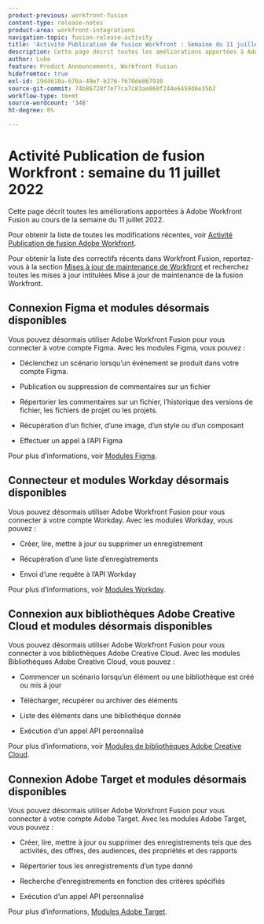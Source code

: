 ```yaml
---
product-previous: workfront-fusion
content-type: release-notes
product-area: workfront-integrations
navigation-topic: fusion-release-activity
title: 'Activité Publication de fusion Workfront : Semaine du 11 juillet 2022"'
description: Cette page décrit toutes les améliorations apportées à Adobe Workfront Fusion au cours de la semaine du 11 juillet 2022.
author: Luke
feature: Product Announcements, Workfront Fusion
hidefromtoc: true
exl-id: 19d4610a-670a-49e7-b276-f670de867910
source-git-commit: 74b86728f7e77ca7c83ae060f244e6459d6e35b2
workflow-type: tm+mt
source-wordcount: '348'
ht-degree: 0%

---
```


# Activité Publication de fusion Workfront : semaine du 11 juillet 2022

Cette page décrit toutes les améliorations apportées à Adobe Workfront Fusion au cours de la semaine du 11 juillet 2022.

Pour obtenir la liste de toutes les modifications récentes, voir [Activité Publication de fusion Adobe Workfront](../../../product-announcements/product-releases/fusion-release-activity/fusion-release-activity.md).

Pour obtenir la liste des correctifs récents dans Workfront Fusion, reportez-vous à la section [Mises à jour de maintenance de Workfront](https://one.workfront.com/s/article/Workfront-Maintenance-Updates-1882317350) et recherchez toutes les mises à jour intitulées Mise à jour de maintenance de la fusion Workfront.

## Connexion Figma et modules désormais disponibles

Vous pouvez désormais utiliser Adobe Workfront Fusion pour vous connecter à votre compte Figma. Avec les modules Figma, vous pouvez :

* Déclenchez un scénario lorsqu’un événement se produit dans votre compte Figma.

* Publication ou suppression de commentaires sur un fichier

* Répertorier les commentaires sur un fichier, l’historique des versions de fichier, les fichiers de projet ou les projets.

* Récupération d’un fichier, d’une image, d’un style ou d’un composant

* Effectuer un appel à l’API Figma


Pour plus d’informations, voir [Modules Figma](../../../workfront-fusion/apps-and-their-modules/figma-modules.md).

## Connecteur et modules Workday désormais disponibles

Vous pouvez désormais utiliser Adobe Workfront Fusion pour vous connecter à votre compte Workday. Avec les modules Workday, vous pouvez :

* Créer, lire, mettre à jour ou supprimer un enregistrement

* Récupération d’une liste d’enregistrements

* Envoi d’une requête à l’API Workday


Pour plus d’informations, voir [Modules Workday](../../../workfront-fusion/apps-and-their-modules/workday-modules.md).

## Connexion aux bibliothèques Adobe Creative Cloud et modules désormais disponibles

Vous pouvez désormais utiliser Adobe Workfront Fusion pour vous connecter à vos bibliothèques Adobe Creative Cloud. Avec les modules Bibliothèques Adobe Creative Cloud, vous pouvez :

* Commencer un scénario lorsqu’un élément ou une bibliothèque est créé ou mis à jour

* Télécharger, récupérer ou archiver des éléments

* Liste des éléments dans une bibliothèque donnée

* Exécution d’un appel API personnalisé


Pour plus d’informations, voir [Modules de bibliothèques Adobe Creative Cloud](../../../workfront-fusion/apps-and-their-modules/creative-cloud-libraries-modules.md).

## Connexion Adobe Target et modules désormais disponibles

Vous pouvez désormais utiliser Adobe Workfront Fusion pour vous connecter à votre compte Adobe Target. Avec les modules Adobe Target, vous pouvez :

* Créer, lire, mettre à jour ou supprimer des enregistrements tels que des activités, des offres, des audiences, des propriétés et des rapports

* Répertorier tous les enregistrements d’un type donné

* Recherche d’enregistrements en fonction des critères spécifiés

* Exécution d’un appel API personnalisé


Pour plus d’informations, [Modules Adobe Target](../../../workfront-fusion/apps-and-their-modules/adobe-target-modules.md).
